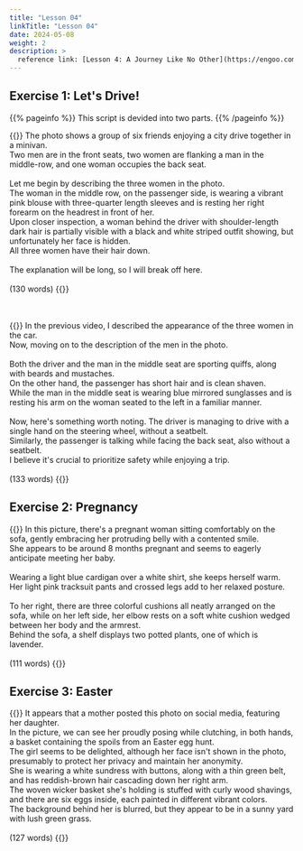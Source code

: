 ```yaml
---
title: "Lesson 04"
linkTitle: "Lesson 04"
date: 2024-05-08
weight: 2
description: >
  reference link: [Lesson 4: A Journey Like No Other](https://engoo.com/app/lessons/describing-pictures-intermediate-describing-pictures-a-journey-like-no-other/m05ueEaHEeeRcYe0e4n9rw?category_id=P_HriMOnEeifo0O-yMP42w&course_id=ZZasjsOnEeiHZVOMC0VfdA)
---
```


## Exercise 1: Let's Drive!

{{% pageinfo %}}
This script is devided into two parts.
{{% /pageinfo %}}

{{<card header="**1st script**">}}
The photo shows a group of six friends enjoying a city drive together in a minivan. <br/>
Two men are in the front seats, two women are flanking a man in the middle-row, and one woman occupies the back seat.<br/>
<br/>
Let me begin by describing the three women in the photo. <br/>
The woman in the middle row, on the passenger side, is wearing a vibrant pink blouse with three-quarter length sleeves and is resting her right forearm on the headrest in front of her. <br/>
Upon closer inspection, a woman behind the driver with shoulder-length dark hair is partially visible with a black and white striped outfit showing, but unfortunately her face is hidden. <br/>
All three women have their hair down.<br/>
<br/>
The explanation will be long, so I will break off here.<br/>
<br/>
(130 words)
{{</card>}}

　

{{<card header="**2nd script**">}}
In the previous video, I described the appearance of the three women in the car.<br/>
Now, moving on to the description of the men in the photo. <br/>
<br/>
Both the driver and the man in the middle seat are sporting quiffs, along with beards and mustaches.<br/>
On the other hand, the passenger has short hair and is clean shaven. <br/>
While the man in the middle seat is wearing blue mirrored sunglasses and is resting his arm on the woman seated to the left in a familiar manner.<br/>
<br/>
Now, here's something worth noting. The driver is managing to drive with a single hand on the steering wheel, without a seatbelt. <br/>
Similarly, the passenger is talking while facing the back seat, also without a seatbelt. <br/>
I believe it's crucial to prioritize safety while enjoying a trip.<br/>
<br/>
(133 words)
{{</card>}}


## Exercise 2: Pregnancy

{{<card header="**Script**">}}
In this picture, there's a pregnant woman sitting comfortably on the sofa, gently embracing her protruding belly with a contented smile.<br/>
She appears to be around 8 months pregnant and seems to eagerly anticipate meeting her baby.<br/>
<br/>
Wearing a light blue cardigan over a white shirt, she keeps herself warm. <br/>
Her light pink tracksuit pants and crossed legs add to her relaxed posture. <br/>
<br/>
To her right, there are three colorful cushions all neatly arranged on the sofa, while on her left side, her elbow rests on a soft white cushion wedged between her body and the armrest.<br/>
Behind the sofa, a shelf displays two potted plants, one of which is lavender.<br/>
<br/>
(111 words)
{{</card>}}

## Exercise 3: Easter

{{<card header="**Script**">}}
It appears that a mother posted this photo on social media, featuring her daughter. <br/>
In the picture, we can see her proudly posing while clutching, in both hands, a basket containing the spoils from an Easter egg hunt. <br/>
The girl seems to be delighted, although her face isn't shown in the photo, presumably to protect her privacy and maintain her anonymity. <br/>
She is wearing a white sundress with buttons, along with a thin green belt, and has reddish-brown hair cascading down her right arm.<br/>
The woven wicker basket she's holding is stuffed with curly wood shavings, and there are six eggs inside, each painted in different vibrant colors.<br/>
The background behind her is blurred, but they appear to be in a sunny yard with lush green grass.<br/>
<br/>
(127 words)
{{</card>}}
